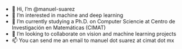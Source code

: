 - 👋 Hi, I’m @manuel-suarez
- 👀 I’m interested in machine and deep learning
- 🌱 I’m currently studying a Ph.D. on Computer Sciencie at Centro de Investigación en Matemáticas (CIMAT)
- 💞️ I’m looking to collaborate on vision and machine learning projects
- 📫 You can send me an email to manuel dot suarez at cimat dot mx

<!---
manuel-suarez/manuel-suarez is a ✨ special ✨ repository because its `README.md` (this file) appears on your GitHub profile.
You can click the Preview link to take a look at your changes.
--->
